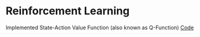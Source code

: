 # Reinforcement Learning

Implemented State-Action Value Function (also known as Q-Function) [Code](./State-Action%20Value%20Function/State-action%20value%20function.ipynb)